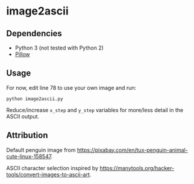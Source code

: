 # image2ascii

## Dependencies

- Python 3 (not tested with Python 2)
- [Pillow](https://github.com/python-pillow/Pillow)

## Usage

For now, edit line 78 to use your own image and run:

```
python image2ascii.py
```

Reduce/increase `x_step` and `y_step` variables for more/less detail in the ASCII output.

## Attribution

Default penguin image from https://pixabay.com/en/tux-penguin-animal-cute-linux-158547.

ASCII character selection inspired by https://manytools.org/hacker-tools/convert-images-to-ascii-art.
